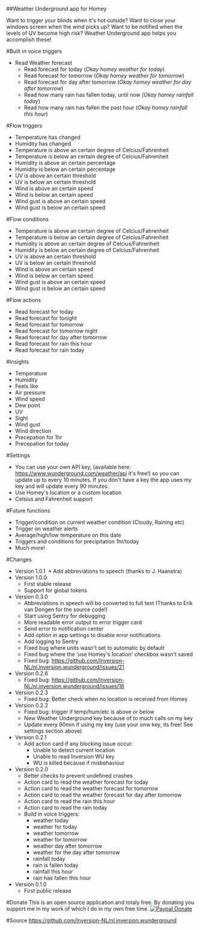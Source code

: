 ##Weather Underground app for Homey

Want to trigger your blinds when it's hot outside?
Want to close your windows screen when the wind picks up?
Want to be notified when the levels of UV become high risk?
Weather Underground app helps you accomplish these!

#Built in voice triggers
* Read Weather forecast
  * Read forecast for today (*Okay homey weather for today*)
  * Read forecast for tomorrow (*Okay homey weather for tomorrow*)
  * Read forecast for day after tomorrow (*Okay homey weather for day after tomorrow*)
  * Read how many rain has fallen today, until now (*Okay homey rainfall today*)
  * Read how many rain has fallen the past hour (*Okay homey rainfall this hour*)


#Flow triggers
* Temperature has changed
* Humidity has changed
* Temperature is above an certain degree of Celcius/Fahrenheit
* Temperature is below an certain degree of Celcius/Fahrenheit
* Humidity is above an certain percentage
* Humidity is below an certain percentage
* UV is above an certain threshold
* UV is below an certain threshold
* Wind is above an certain speed
* Wind is below an certain speed
* Wind gust is above an certain speed
* Wind gust is below an certain speed


#Flow conditions
* Temperature is above an certain degree of Celcius/Fahrenheit
* Temperature is below an certain degree of Celcius/Fahrenheit
* Humidity is above an certain degree of Celcius/Fahrenheit
* Humidity is below an certain degree of Celcius/Fahrenheit
* UV is above an certain threshold
* UV is below an certain threshold
* Wind is above an certain speed
* Wind is below an certain speed
* Wind gust is above an certain speed
* Wind gust is below an certain speed


#Flow actions
* Read forecast for today
* Read forecast for tonight
* Read forecast for tomorrow
* Read forecast for tomorrow night
* Read forecast for day after tomorrow
* Read forecast for rain this hour
* Read forecast for rain today


#Insights
* Temperature
* Humidity
* Feels like
* Air pressure
* Wind speed
* Dew point
* UV
* Sight
* Wind gust
* Wind direction
* Precepation for 1hr
* Precepation for today


#Settings
* You can use your own API key, (available here: https://www.wunderground.com/weather/api it's free!) so you can update up to every 10 minutes.
If you don't have a key the app uses my key and will update every 90 minutes.
* Use Homey's location or a custom location
* Celsius and Fahrenheit support


#Future functions
* Trigger/condition on current weather condition (Cloudy, Raining etc)
* Trigger on weather alerts
* Average/high/low temperature on this date
* Triggers and conditions for precipitation 1hr/today
* Much more!


#Changes
* Version 1.0.1
  * Add abbreviations to speech (thanks to J. Haanstra)
* Version 1.0.0
  * First stable release
  * Support for global tokens
* Version 0.3.0
  * Abbreviations in speech will be converted to full text (Thanks to Erik van Dongen for the source code!)
  * Start using Sentry for debugging
  * More readable error output to error trigger card
  * Send error to notification center
  * Add option in app settings to disable error notifications
  * Add logging to Sentry
  * Fixed bug where units wasn't set to automatic by default
  * Fixed bug where the 'use Homey's location' checkbox wasn't saved
  * Fixed bug: https://github.com/Inversion-NL/nl.inversion.wunderground/issues/21
* Version 0.2.6
  * Fixed bug: https://github.com/Inversion-NL/nl.inversion.wunderground/issues/16
* Version 0.2.3
  * Fixed bug: Better check when no location is received from Homey
* Version 0.2.2
  * Fixed bug: trigger if temp/hum/etc is above or below
  * New Weather Underground key because of to much calls on my key
  * Update every 90min if using my key (use your onw key, its free! See settings section above)
* Version 0.2.1
  * Add action card if any blocking issue occur:
    * Unable to detect current location
    * Unable to read Inversion WU key
    * WU is killed because if misbehaviour
* Version 0.2.0
  * Better checks to prevent undefined crashes
  * Action card to read the weather forecast for today
  * Action card to read the weather forecast for tomorrow
  * Action card to read the weather forecast for day after tomorrow
  * Action card to read the rain this hour
  * Action card to read the rain today
  * Build in voice triggers:
    * weather today
    * weather for today
    * weather tomorrow
    * weather for tomorrow
    * weather day after tomorrow
    * weather for the day after tomorrow
    * rainfall today
    * rain is fallen today
    * rainfall this hour
    * rain has fallen this hour
* Version 0.1.0
  * First public release


#Donate
This is an open source application and totaly free. 
By donating you support me in my work of which I do in my own free time.
[![Paypal Donate](https://www.paypalobjects.com/en_US/i/btn/btn_donateCC_LG.gif)](https://www.paypal.com/cgi-bin/webscr?cmd=_donations&business=AY82R46VQSSS2&lc=US&item_name=Weather%20Underground%20App%20for%20Homey&item_number=wunderground_homey&currency_code=EUR&bn=PP%2dDonationsBF%3abtn_donateCC_LG%2egif%3aNonHosted)


#Source
https://github.com/Inversion-NL/nl.inversion.wunderground
